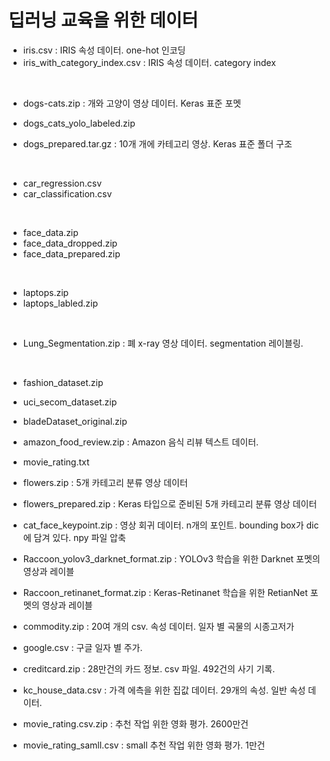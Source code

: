 # 딥러닝 교육을 위한 데이터
- iris.csv : IRIS 속성 데이터. one-hot 인코딩
- iris_with_category_index.csv : IRIS 속성 데이터. category index
<br>

- dogs-cats.zip : 개와 고양이 영상 데이터. Keras 표준 포멧
- dogs_cats_yolo_labeled.zip

- dogs_prepared.tar.gz : 10개 개에 카테고리 영상. Keras 표준 폴더 구조
<br>

- car_regression.csv
- car_classification.csv
<br>

- face_data.zip
- face_data_dropped.zip
- face_data_prepared.zip
<br>

- laptops.zip
- laptops_labled.zip
<br>

- Lung_Segmentation.zip : 폐 x-ray 영상 데이터. segmentation 레이블링.

<br>

- fashion_dataset.zip
- uci_secom_dataset.zip
- bladeDataset_original.zip
- amazon_food_review.zip : Amazon 음식 리뷰 텍스트 데이터.
- movie_rating.txt

- flowers.zip : 5개 카테고리 분류 영상 데이터
- flowers_prepared.zip : Keras 타입으로 준비된 5개 카테고리 분류 영상 데이터

- cat_face_keypoint.zip : 영상 회귀 데이터. n개의 포인트. bounding box가 dic에 담겨 있다. npy 파일 압축

- Raccoon_yolov3_darknet_format.zip : YOLOv3 학습을 위한 Darknet 포멧의 영상과 레이블
- Raccoon_retinanet_format.zip : Keras-Retinanet 학습을 위한 RetianNet 포멧의 영상과 레이블

- commodity.zip : 20여 개의 csv. 속성 데이터. 일자 별 곡물의 시종고저가

- google.csv : 구글 일자 별 주가. 

- creditcard.zip : 28만건의 카드 정보. csv 파일. 492건의 사기 기록.

- kc_house_data.csv : 가격 에측을 위한 집값 데이터. 29개의 속성. 일반 속성 데이터.

- movie_rating.csv.zip : 추천 작업 위한 영화 평가. 2600만건
- movie_rating_samll.csv : small 추천 작업 위한 영화 평가. 1만건